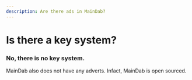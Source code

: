 ```yaml
---
description: Are there ads in MainDab?
---
```


# Is there a key system?

### No, there is no key system.

MainDab also does not have any adverts. Infact, MainDab is open sourced.

